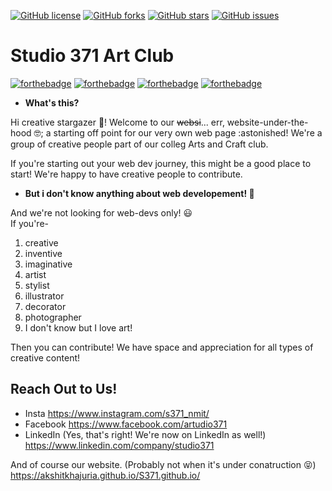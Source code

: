 [![GitHub license](https://img.shields.io/github/license/AkshitKhajuria/S371.github.io)](https://github.com/AkshitKhajuria/S371.github.io/blob/master/LICENSE)
[![GitHub forks](https://img.shields.io/github/forks/AkshitKhajuria/S371.github.io)](https://github.com/AkshitKhajuria/S371.github.io/network)
[![GitHub stars](https://img.shields.io/github/stars/AkshitKhajuria/S371.github.io?color=green)](https://github.com/AkshitKhajuria/S371.github.io/stargazers)
[![GitHub issues](https://img.shields.io/github/issues/AkshitKhajuria/S371.github.io?color=yellow)](https://github.com/AkshitKhajuria/S371.github.io/issues)  

# Studio 371 Art Club 
[![forthebadge](https://forthebadge.com/images/badges/built-by-codebabes.svg)](https://forthebadge.com)  [![forthebadge](https://forthebadge.com/images/badges/built-with-swag.svg)](https://forthebadge.com)  [![forthebadge](https://forthebadge.com/images/badges/built-with-love.svg)](https://forthebadge.com)  [![forthebadge](https://forthebadge.com/images/badges/winter-is-coming.svg)](https://forthebadge.com)  

* **What's this?**<br>

Hi creative stargazer :star_struck:! Welcome to our ~~websi~~... err, website-under-the-hood :nerd_face:; a starting off point for our very own web page :astonished! We're a group of creative people part of our colleg Arts and Craft club. 

If you're starting out your web dev journey, this might be a good place to start! We're happy to have creative people to contribute.

* **But i don't know anything about web developement! :pleading_face:**<br>

And we're not looking for web-devs only! :smiley:  
If you're-
1. creative
2. inventive
3. imaginative
4. artist
5. stylist
6. illustrator
7. decorator
8. photographer
9. I don't know but I love art!  

Then you can contribute! We have space and appreciation for all types of creative content!


## Reach Out to Us!
- Insta  https://www.instagram.com/s371_nmit/
- Facebook  https://www.facebook.com/artudio371
- LinkedIn (Yes, that's right! We're now on LinkedIn as well!)  https://www.linkedin.com/company/studio371  

And of course our website. (Probably not when it's under conatruction :stuck_out_tongue_closed_eyes:)  https://akshitkhajuria.github.io/S371.github.io/
